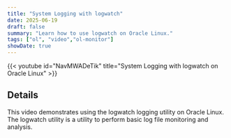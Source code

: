```yaml
---
title: "System Logging with logwatch"
date: 2025-06-19
draft: false
summary: "Learn how to use logwatch on Oracle Linux."
tags: ["ol", "video","ol-monitor"]
showDate: true
---
```


{{< youtube id="NavMWADeTik" title="System Logging with logwatch on Oracle Linux" >}}

## Details

This video demonstrates using the logwatch logging utility on Oracle Linux. The logwatch utility is a utility to perform basic log file monitoring and analysis.
